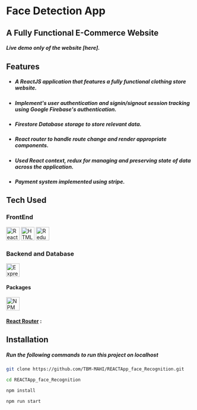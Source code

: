 Face Detection App
==============================


## A Fully Functional E-Commerce Website
##### Live demo only of the website [here].
## Features
- ##### A ReactJS application that features a fully functional clothing store website.
- ##### Implement's user authentication and signin/signout session tracking using Google Firebase's authentication.
- ##### Firestore Database storage to store relevant data.
- ##### React router to handle route change and render appropriate components.
- ##### Used React context, redux for managing and preserving state of data across the application.
- ##### Payment system implemented using stripe.

## Tech Used
### FrontEnd  
<p align="left">
<a href="https://reactjs.org/" target="_blank" rel="noreferrer"><img src="https://raw.githubusercontent.com/danielcranney/readme-generator/main/public/icons/skills/react-colored.svg" width="36" height="36" alt="React" /></a>
<a href="https://developer.mozilla.org/en-US/docs/Glossary/HTML5" target="_blank" rel="noreferrer"><img src="https://raw.githubusercontent.com/danielcranney/readme-generator/main/public/icons/skills/html5-colored.svg" width="36" height="36" alt="HTML5" /></a>
<a href="https://redux.js.org/" target="_blank" rel="noreferrer"><img src="https://raw.githubusercontent.com/danielcranney/readme-generator/main/public/icons/skills/redux-colored.svg" width="36" height="36" alt="Redux" /></a>
</p>

### Backend and Database
<p align="left">
<a href="https://firebase.com/" target="_blank" rel="noreferrer"><img src="https://raw.githubusercontent.com/danielcranney/readme-generator/main/public/icons/skills/firebase-colored.svg" width="36" height="36" alt="Express" /></a>
</p>

#### Packages 
<a href="https://www.npmjs.com/" target="_blank" rel="noreferrer"><img src="https://img.icons8.com/color/48/null/npm.png" width="36" height="36" alt="NPM"/></a>
#### [React Router] : 
## Installation


##### Run the following commands to run this project on localhost

```sh
git clone https://github.com/TBM-MAHI/REACTApp_face_Recognition.git
```
```sh
cd REACTApp_face_Recognition
```
```sh
npm install
```
```sh
npm run start
```




[//]: # (These are reference links used in the body of this note and get stripped out when the markdown processor does its job. There is no need to format nicely because it shouldn't be seen. Thanks SO - http://stackoverflow.com/questions/4823468/store-comments-in-markdown-syntax)
   [React Router]:<https://reactrouter.com/en/main>
   [dill]: <https://github.com/joemccann/dillinger>
   [git-repo-url]: <https://github.com/joemccann/dillinger.git>
   [john gruber]: <http://daringfireball.net>
   [df1]: <http://daringfireball.net/projects/markdown/>
   [markdown-it]: <https://github.com/markdown-it/markdown-it>
   [Ace Editor]: <http://ace.ajax.org>
   [node.js]: <http://nodejs.org>
   [express]: <http://expressjs.com>
   [Clarifai]:<https://clarifai.com/clarifai/main/models/face-detection>


